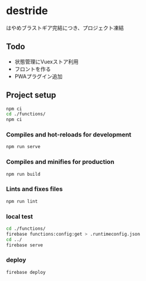 # destride

はやめブラストギア完結につき、プロジェクト凍結

## Todo

- 状態管理にVuexストア利用
- フロントを作る
- PWAプラグイン追加

## Project setup

```bash
npm ci
cd ./functions/
npm ci
```

### Compiles and hot-reloads for development

```bash
npm run serve
```

### Compiles and minifies for production

```bash
npm run build
```

### Lints and fixes files

```bash
npm run lint
```

### local test

```bash
cd ./functions/
firebase functions:config:get > .runtimeconfig.json
cd ../
firebase serve
```

### deploy

```bash
firebase deploy
```
